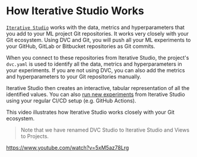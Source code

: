 # How Iterative Studio Works

[`Iterative Studio`](https://studio.iterative.ai/) works with the data, metrics
and hyperparameters that you add to your ML project Git repositories. It works
very closely with your Git ecosystem. Using DVC and Git, you will push all your
ML experiments to your GitHub, GitLab or Bitbucket repositories as Git commits.

When you connect to these repositories from Iterative Studio, the project's
`dvc.yaml` is used to identify all the data, metrics and hyperparameters in your
experiments. If you are not using DVC, you can also add the metrics and
hyperparameters to your Git repositories manually.

Iterative Studio then creates an interactive, tabular representation of all the
identified values. You can also
[run new experiments](/doc/studio/user-guide/run-experiments) from Iterative
Studio using your regular CI/CD setup (e.g. GitHub Actions).

This video illustrates how Iterative Studio works closely with your Git
ecosystem.

> Note that we have renamed DVC Studio to Iterative Studio and Views to
> Projects.

https://www.youtube.com/watch?v=5xM5az78Lrg
